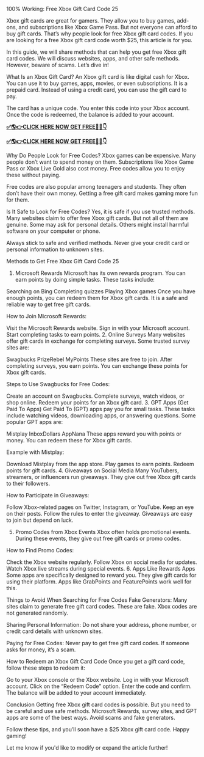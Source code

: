 100% Working: Free Xbox Gift Card Code 25

Xbox gift cards are great for gamers. They allow you to buy games, add-ons, and subscriptions like Xbox Game Pass. But not everyone can afford to buy gift cards. That’s why people look for free Xbox gift card codes. If you are looking for a free Xbox gift card code worth $25, this article is for you.

In this guide, we will share methods that can help you get free Xbox gift card codes. We will discuss websites, apps, and other safe methods. However, beware of scams. Let’s dive in!

What Is an Xbox Gift Card?
An Xbox gift card is like digital cash for Xbox. You can use it to buy games, apps, movies, or even subscriptions. It is a prepaid card. Instead of using a credit card, you can use the gift card to pay.

The card has a unique code. You enter this code into your Xbox account. Once the code is redeemed, the balance is added to your account.

**[✅🌎👉CLICK HERE NOW GET FREE📌✅👇](https://giftcardshopzone.com/xboxnew%20giftcardcodes04/xboxnew%20giftcardcodes%20index.html)**

**[✅🌎👉CLICK HERE NOW GET FREE📌✅👇](https://giftcardshopzone.com/xboxnew%20giftcardcodes04/xboxnew%20giftcardcodes%20index.html)**

Why Do People Look for Free Codes?
Xbox games can be expensive. Many people don’t want to spend money on them. Subscriptions like Xbox Game Pass or Xbox Live Gold also cost money. Free codes allow you to enjoy these without paying.

Free codes are also popular among teenagers and students. They often don’t have their own money. Getting a free gift card makes gaming more fun for them.

Is It Safe to Look for Free Codes?
Yes, it is safe if you use trusted methods. Many websites claim to offer free Xbox gift cards. But not all of them are genuine. Some may ask for personal details. Others might install harmful software on your computer or phone.

Always stick to safe and verified methods. Never give your credit card or personal information to unknown sites.

Methods to Get Free Xbox Gift Card Code 25
1. Microsoft Rewards
Microsoft has its own rewards program. You can earn points by doing simple tasks. These tasks include:

Searching on Bing
Completing quizzes
Playing Xbox games
Once you have enough points, you can redeem them for Xbox gift cards. It is a safe and reliable way to get free gift cards.

How to Join Microsoft Rewards:

Visit the Microsoft Rewards website.
Sign in with your Microsoft account.
Start completing tasks to earn points.
2. Online Surveys
Many websites offer gift cards in exchange for completing surveys. Some trusted survey sites are:

Swagbucks
PrizeRebel
MyPoints
These sites are free to join. After completing surveys, you earn points. You can exchange these points for Xbox gift cards.

Steps to Use Swagbucks for Free Codes:

Create an account on Swagbucks.
Complete surveys, watch videos, or shop online.
Redeem your points for an Xbox gift card.
3. GPT Apps (Get Paid To Apps)
Get Paid To (GPT) apps pay you for small tasks. These tasks include watching videos, downloading apps, or answering questions. Some popular GPT apps are:

Mistplay
InboxDollars
AppNana
These apps reward you with points or money. You can redeem these for Xbox gift cards.

Example with Mistplay:

Download Mistplay from the app store.
Play games to earn points.
Redeem points for gift cards.
4. Giveaways on Social Media
Many YouTubers, streamers, or influencers run giveaways. They give out free Xbox gift cards to their followers.

How to Participate in Giveaways:

Follow Xbox-related pages on Twitter, Instagram, or YouTube.
Keep an eye on their posts.
Follow the rules to enter the giveaway.
Giveaways are easy to join but depend on luck.

5. Promo Codes from Xbox Events
Xbox often holds promotional events. During these events, they give out free gift cards or promo codes.

How to Find Promo Codes:

Check the Xbox website regularly.
Follow Xbox on social media for updates.
Watch Xbox live streams during special events.
6. Apps Like Rewards Apps
Some apps are specifically designed to reward you. They give gift cards for using their platform. Apps like GrabPoints and FeaturePoints work well for this.

Things to Avoid When Searching for Free Codes
Fake Generators:
Many sites claim to generate free gift card codes. These are fake. Xbox codes are not generated randomly.

Sharing Personal Information:
Do not share your address, phone number, or credit card details with unknown sites.

Paying for Free Codes:
Never pay to get free gift card codes. If someone asks for money, it’s a scam.

How to Redeem an Xbox Gift Card Code
Once you get a gift card code, follow these steps to redeem it:

Go to your Xbox console or the Xbox website.
Log in with your Microsoft account.
Click on the “Redeem Code” option.
Enter the code and confirm.
The balance will be added to your account immediately.

Conclusion
Getting free Xbox gift card codes is possible. But you need to be careful and use safe methods. Microsoft Rewards, survey sites, and GPT apps are some of the best ways. Avoid scams and fake generators.

Follow these tips, and you’ll soon have a $25 Xbox gift card code. Happy gaming!

Let me know if you'd like to modify or expand the article further!







